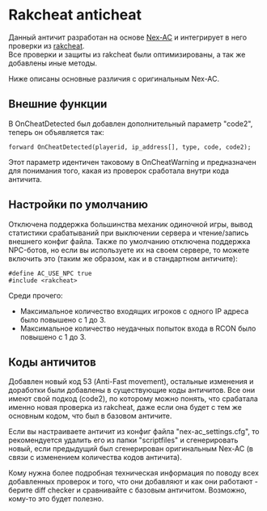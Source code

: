 # Rakcheat anticheat

Данный античит разработан на основе [Nex-AC](https://github.com/NexiusTailer/Nex-AC) и интегрирует в него проверки из [rakcheat](https://github.com/f0Re3t/rakcheat).  
Все проверки и защиты из rakcheat были оптимизированы, а так же добавлены иные методы.  

Ниже описаны основные различия с оригинальным Nex-AC.

## Внешние функции

В OnCheatDetected был добавлен дополнительный параметр "code2", теперь он объявляется так:

```pawn
forward OnCheatDetected(playerid, ip_address[], type, code, code2);
```

Этот параметр идентичен таковому в OnCheatWarning и предназначен для понимания того, какая из проверок сработала внутри кода античита.

## Настройки по умолчанию

Отключена поддержка большинства механик одиночной игры, вывод статистики срабатываний при выключении сервера и чтение/запись внешнего конфиг файла. Также по умолчанию отключена поддержка NPC-ботов, но если вы используете их на своем сервере, то можете включить это (таким же образом, как и в стандартном античите):

```pawn
#define AC_USE_NPC true
#include <rakcheat>
```

Среди прочего:
* Максимальное количество входящих игроков с одного IP адреса было повышено с 1 до 3.
* Максимальное количество неудачных попыток входа в RCON было повышено с 1 до 3.

## Коды античитов

Добавлен новый код 53 (Anti-Fast movement), остальные изменения и доработки были добавлены в существующие коды античитов. Все они имеют свой подкод (code2), по которому можно понять, что срабатала именно новая проверка из rakcheat, даже если она будет с тем же основным кодом, что был в базовом античите.

Если вы настраиваете античит из конфиг файла "nex-ac_settings.cfg", то рекомендуется удалить его из папки "scriptfiles" и сгенерировать новый, если предыдущий был сгенерирован оригинальным Nex-AC (в связи с изменением количества кодов античита).

Кому нужна более подробная техническая информация по поводу всех добавленных проверок и того, что они добавляют и как они работают - берите diff checker и сравнивайте с базовым античитом. Возможно, кому-то это будет полезно.
